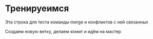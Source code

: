 # Тренируеимся

Эта строка для теста команды merge  и конфликтов с ней связанных

Создаем новую ветку, делаем комит и идём на мастер 